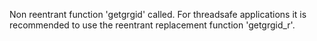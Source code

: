 Non reentrant function 'getgrgid' called. For threadsafe applications it is recommended to use the reentrant replacement function 'getgrgid_r'.